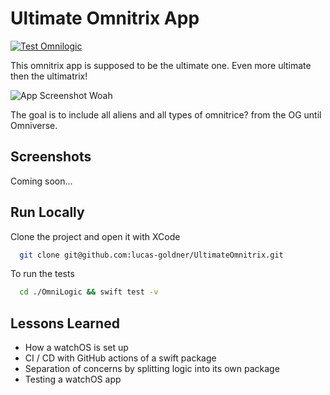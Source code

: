 
# Ultimate Omnitrix App

[![Test Omnilogic](https://github.com/lucas-goldner/UltimateOmnitrix/actions/workflows/omnilogic.yml/badge.svg)](https://github.com/lucas-goldner/UltimateOmnitrix/actions/workflows/omnilogic.yml)

This omnitrix app is supposed to be the ultimate one. Even more ultimate then the ultimatrix!

![App Screenshot](https://i.pinimg.com/originals/ee/b7/99/eeb799fb56585ae1c77b9929c038ab24.gif)
Woah

The goal is to include all aliens and all types of omnitrice? from the OG until Omniverse.
## Screenshots

Coming soon...

## Run Locally

Clone the project and open it with XCode

```bash
  git clone git@github.com:lucas-goldner/UltimateOmnitrix.git
```

To run the tests

```bash
  cd ./OmniLogic && swift test -v
```

## Lessons Learned

- How a watchOS is set up
- CI / CD with GitHub actions of a swift package
- Separation of concerns by splitting logic into its own package
- Testing a watchOS app

